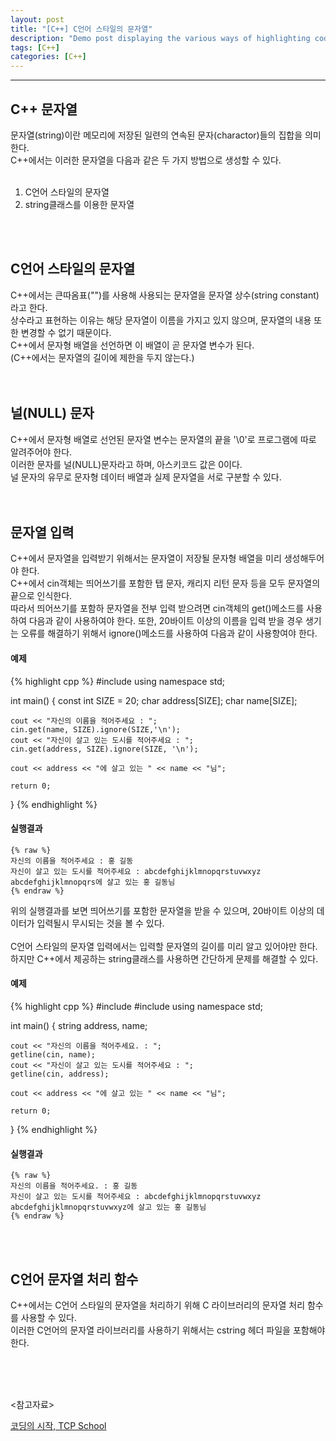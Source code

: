 ```yaml
---
layout: post
title: "[C++] C언어 스타일의 문자열"
description: "Demo post displaying the various ways of highlighting code in Markdown."
tags: [C++]
categories: [C++]
---
```


------------------------------------------------------------------------------------------------------------

## C++ 문자열
문자열(string)이란 메모리에 저장된 일련의 연속된 문자(charactor)들의 집합을 의미한다.  
C++에서는 이러한 문자열을 다음과 같은 두 가지 방법으로 생성할 수 있다.  
<br/>
1. C언어 스타일의 문자열
2. string클래스를 이용한 문자열
<br/>
<br/>

## C언어 스타일의 문자열
C++에서는 큰따옴표("")를 사용해 사용되는 문자열을 문자열 상수(string constant)라고 한다.  
상수라고 표현하는 이유는 해당 문자열이 이름을 가지고 있지 않으며, 문자열의 내용 또한 변경할 수 없기 때문이다.  
C++에서 문자형 배열을 선언하면 이 배열이 곧 문자열 변수가 된다.  
(C++에서는 문자열의 길이에 제한을 두지 않는다.)  
<br/>
<br/>

## 널(NULL) 문자
C++에서 문자형 배열로 선언된 문자열 변수는 문자열의 끝을 '\0'로 프로그램에 따로 알려주어야 한다.  
이러한 문자를 널(NULL)문자라고 하며, 아스키코드 값은 0이다.  
널 문자의 유무로 문자형 데이터 배열과 실제 문자열을 서로 구분할 수 있다.  
<br/>
<br/>

## 문자열 입력
C++에서 문자열을 입력받기 위해서는 문자열이 저장될 문자형 배열을 미리 생성해두어야 한다.  
C++에서 cin객체는 띄어쓰기를 포함한 탭 문자, 캐리지 리턴 문자 등을 모두 문자열의 끝으로 인식한다.  
따라서 띄어쓰기를 포함하 문자열을 전부 입력 받으려면 cin객체의 get()메소드를 사용하여 다음과 같이 사용하여야 한다.
또한, 20바이트 이상의 이름을 입력 받을 경우 생기는 오류를 해결하기 위해서 ignore()메소드를 사용하여 다음과 같이 사용항여야 한다.

#### 예제
{% highlight cpp %}
#include <iostream>
using namespace std;

int main()
{
	const int SIZE = 20;
	char address[SIZE];
	char name[SIZE];

	cout << "자신의 이름을 적어주세요 : ";
	cin.get(name, SIZE).ignore(SIZE,'\n');
	cout << "자신이 살고 있는 도시를 적어주세요 : ";
	cin.get(address, SIZE).ignore(SIZE, '\n');

	cout << address << "에 살고 있는 " << name << "님";

	return 0;
}
{% endhighlight %}

#### 실행결과
    {% raw %}
    자신의 이름을 적어주세요 : 홍 길동
    자신이 살고 있는 도시를 적어주세요 : abcdefghijklmnopqrstuvwxyz
    abcdefghijklmnopqrs에 살고 있는 홍 길동님
    {% endraw %} 
    
위의 실행결과를 보면 띄어쓰기를 포함한 문자열을 받을 수 있으며, 20바이트 이상의 데이터가 입력될시 무시되는 것을 볼 수 있다.  
<br/>
C언어 스타일의 문자열 입력에서는 입력할 문자열의 길이를 미리 알고 있어야만 한다.    
하지만 C++에서 제공하는 string클래스를 사용하면 간단하게 문제를 해결할 수 있다.  

#### 예제
{% highlight cpp %}
#include <iostream>
#include <string>
using namespace std;

int main()
{
	string address, name;

	cout << "자신의 이름을 적어주세요. : ";
	getline(cin, name);
	cout << "자신이 살고 있는 도시를 적어주세요 : ";
	getline(cin, address);

	cout << address << "에 살고 있는 " << name << "님";

	return 0;
}
{% endhighlight %}

#### 실행결과
    {% raw %}
    자신의 이름을 적어주세요. : 홍 길동
    자신이 살고 있는 도시를 적어주세요 : abcdefghijklmnopqrstuvwxyz
    abcdefghijklmnopqrstuvwxyz에 살고 있는 홍 길동님
    {% endraw %}
<br/>
<br/>

## C언어 문자열 처리 함수
C++에서는 C언어 스타일의 문자열을 처리하기 위해 C 라이브러리의 문자열 처리 함수를 사용할 수 있다.    
이러한 C언어의 문자열 라이브러리를 사용하기 위해서는 cstring 헤더 파일을 포함해야 한다.  

<br/>
<br/>
<br/>

<참고자료><br/>

[코딩의 시작, TCP School](http://tcpschool.com/cpp/cpp_string_cStyle)
